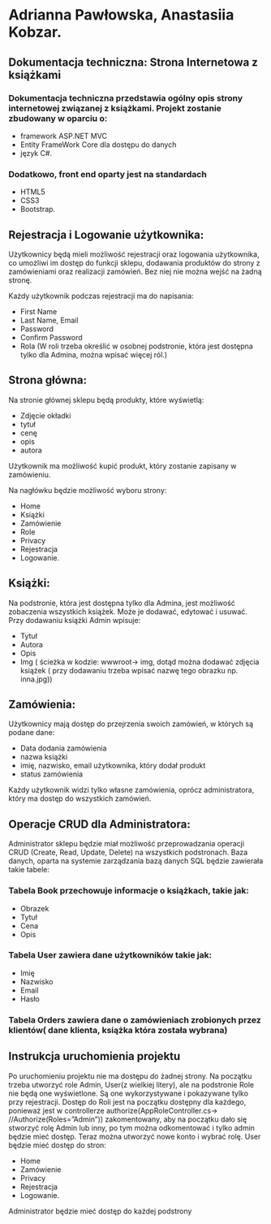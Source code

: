 # Adrianna Pawłowska, Anastasiia Kobzar.
## Dokumentacja techniczna: Strona Internetowa z książkami

### Dokumentacja techniczna przedstawia ogólny opis strony internetowej związanej z książkami. Projekt zostanie zbudowany w oparciu o: 
* framework ASP.NET MVC
* Entity FrameWork Core dla dostępu do danych
* język C#.

### Dodatkowo, front end oparty jest na standardach
* HTML5
* CSS3
* Bootstrap.

## Rejestracja i Logowanie użytkownika:
Użytkownicy będą mieli możliwość rejestracji oraz logowania użytkownika, co umożliwi im dostęp do funkcji sklepu, dodawania produktów do strony z zamówieniami oraz realizacji zamówień. Bez niej nie można wejść na żadną stronę.

Każdy użytkownik podczas rejestracji ma do napisania:
* First Name
* Last Name, Email
* Password
* Confirm Password
* Rola (W roli trzeba określić w osobnej podstronie, która jest dostępna tylko dla Admina, można wpisać więcej ról.)

## Strona główna:

Na stronie głównej sklepu będą produkty, które wyświetlą:
* Zdjęcie okładki
* tytuł
* cenę
* opis
* autora

Użytkownik ma możliwość kupić produkt, który zostanie zapisany w zamówieniu.

Na nagłówku będzie możliwość wyboru strony:
* Home
* Książki
* Zamówienie
* Role
* Privacy
* Rejestracja
* Logowanie.

## Książki:
Na podstronie, która jest dostępna tylko dla Admina, jest możliwość zobaczenia wszystkich książek. Może je dodawać, edytować i usuwać. Przy dodawaniu książki Admin wpisuje:
* Tytuł
* Autora
* Opis
* Img ( ścieżka w kodzie: wwwroot-> img, dotąd można dodawać zdjęcia książek ( przy dodawaniu trzeba wpisać nazwę tego obrazku np. inna.jpg))

## Zamówienia:
Użytkownicy mają dostęp do przejrzenia swoich zamówień, w których są podane dane:
* Data dodania zamówienia
* nazwa książki
* imię, nazwisko, email użytkownika, który dodał produkt
* status zamówienia

Każdy użytkownik widzi tylko własne zamówienia, oprócz administratora, który ma dostęp do wszystkich zamówień. 

## Operacje CRUD dla Administratora:
Administrator sklepu będzie miał możliwość przeprowadzania operacji CRUD (Create, Read, Update, Delete) na wszystkich podstronach.
Baza danych, oparta na systemie zarządzania bazą danych SQL będzie zawierała takie tabele:
### Tabela Book przechowuje informacje o książkach, takie jak:
* Obrazek
* Tytuł
* Cena
* Opis
### Tabela User zawiera dane użytkowników takie jak:
* Imię
* Nazwisko
* Email
* Hasło  
### Tabela Orders zawiera dane o zamówieniach zrobionych przez klientów( dane klienta, książka która została wybrana)
## Instrukcja uruchomienia projektu
Po uruchomieniu projektu nie ma dostępu do żadnej strony. Na początku trzeba utworzyć role Admin, User(z wielkiej litery), ale na podstronie Role nie będą one wyświetlone. Są one wykorzystywane i pokazywane tylko przy rejestracji. 
Dostęp do Roli jest na początku dostępny dla każdego, ponieważ jest w controllerze authorize(AppRoleController.cs-> //Authorize(Roles=”Admin”)) zakomentowany, aby na początku dało się stworzyć rolę Admin lub inny, po tym można odkomentować i tylko admin będzie mieć dostęp.
Teraz można utworzyć nowe konto i wybrać rolę. User będzie mieć dostęp do stron:
* Home
* Zamówienie
* Privacy
* Rejestracja
* Logowanie.

Administrator będzie mieć dostęp do każdej podstrony
